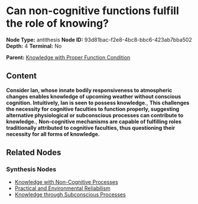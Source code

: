 # Can non-cognitive functions fulfill the role of knowing?

**Node Type:** antithesis
**Node ID:** 93d81bac-f2e8-4bc8-bbc6-423ab7bba502
**Depth:** 4
**Terminal:** No

**Parent:** [Knowledge with Proper Function Condition](knowledge-with-proper-function-condition-synthesis-4f327288-5384-4083-bb47-f73bd7505a45.md)

## Content

**Consider Ian, whose innate bodily responsiveness to atmospheric changes enables knowledge of upcoming weather without conscious cognition. Intuitively, Ian is seen to possess knowledge.**, **This challenges the necessity for cognitive faculties to function properly, suggesting alternative physiological or subconscious processes can contribute to knowledge.**, **Non-cognitive mechanisms are capable of fulfilling roles traditionally attributed to cognitive faculties, thus questioning their necessity for all forms of knowledge.**

## Related Nodes

### Synthesis Nodes

- [Knowledge with Non-Cognitive Processes](knowledge-with-non-cognitive-processes-synthesis-e0755bd2-dfb7-4722-a337-0f5b4d33c3dc.md)
- [Practical and Environmental Reliabilism](practical-and-environmental-reliabilism-synthesis-e094891a-a295-437c-a336-d3f8f8b1e328.md)
- [Knowledge through Subconscious Processes](knowledge-through-subconscious-processes-synthesis-82cf3fad-5de2-46bc-924d-1fac7f4c92db.md)
